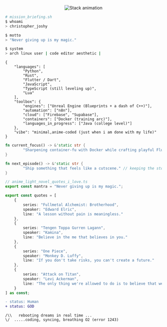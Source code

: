 <div align="center">
	<img src="https://readme-typing-svg.demolab.com?font=JetBrains+Mono&weight=500&size=16&duration=3800&pause=800&color=F92672&center=true&vCenter=true&repeat=true&width=500&lines=python();rust();flutter();javascript();typescript(0.3);lua();" alt="Stack animation" />
</div>

```bash
# mission_briefing.sh
$ whoami
> christopher_joshy

$ motto
> "Never giving up is my magic."

$ system
> arch linux user | code editor aesthetic | 
```

```jsonc
{
	"languages": [
		"Python",
		"Rust",
		"Flutter / Dart",
		"JavaScript",
		"TypeScript (still leveling up)",
		"Lua"
	],
	"toolbox": {
		"engines": ["Unreal Engine (Blueprints + a dash of C++)"],
		"automation": ["n8n"],
		"cloud": ["Firebase", "Supabase"],
		"containers": ["Docker (training arc)"],
		"languages_in_progress": ["Java (college level)"]
	},
	"vibe": "minimal,anime-coded (just when i am done with my life)"
}
```

```rust
fn current_focus() -> &'static str {
		"Sharpening container-fu with Docker while crafting playful Flutter UIs."
}

fn next_episode() -> &'static str {
		"Ship something that feels like a cutscene." // keeping the storyboard rolling
}
```

```ts
// anime_light_novel_quotes_i_love.ts
export const mantra = "Never giving up is my magic.";

export const quotes = [
	{
		series: "Fullmetal Alchemist: Brotherhood",
		speaker: "Edward Elric",
		line: "A lesson without pain is meaningless."
	},
	{
		series: "Tengen Toppa Gurren Lagann",
		speaker: "Kamina",
		line: "Believe in the me that believes in you."
	},
	{
		series: "One Piece",
		speaker: "Monkey D. Luffy",
		line: "If you don't take risks, you can't create a future."
	},
	{
		series: "Attack on Titan",
		speaker: "Levi Ackerman",
		line: "The only thing we're allowed to do is to believe that we won't regret the choice we made."
	}
] as const;
```

```diff
- status: Human  
+ status: GOD
```


```ascii
/\\   rebooting dreams in real time ...
\/  .....coding, syncing, breathing O2 (error 1243)
```